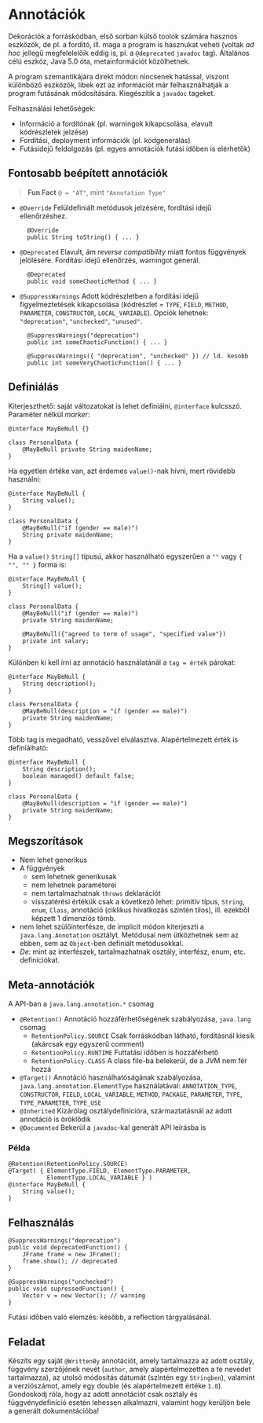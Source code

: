 # Annotációk #
Dekorációk a forráskódban, első sorban külső toolok számára hasznos eszközök, de
pl. a fordító, ill. maga a program is hasznukat veheti (voltak *ad hoc* jellegű
megfelelelőik eddig is, pl. a `@deprecated` `javadoc` tag). Általános célú
eszköz, Java 5.0 óta, metainformációt közölhetnek.

A program szemantikájára direkt módon nincsenek hatással, viszont különböző
eszközök, libek ezt az információt már felhasználhatják a program futásának
módosítására. Kiegészítik a `javadoc` tageket.

Felhasználási lehetőségek:

* Információ a fordítónak (pl. warningok kikapcsolása, elavult kódrészletek
  jelzése)
* Fordítási, deployment információk (pl. kódgenerálás)
* Futásidejű feldolgozás (pl. egyes annotációk futási időben is elérhetők)

## Fontosabb beépített annotációk ##

> **Fun Fact** `@ = "AT"`, mint `"Annotation Type"`

* `@Override` Felüldefiniált metódusok jelzésére, fordítási idejű ellenőrzéshez.

		@Override
		public String toString() { ... }

* `@Deprecated` Elavult, ám *reverse compatibility* miatt fontos függvények
jelölésére. Fordítási idejű ellenőrzés, warningot generál.

		@Deprecated
		public void someChaoticMethod { ... }

* `@SuppressWarnings` Adott kódrészletben a fordítási idejű figyelmeztetések
kikapcsolása (kódrészlet = `TYPE`, `FIELD`, `METHOD`, `PARAMETER`,
`CONSTRUCTOR`, `LOCAL_VARIABLE`). Opciók lehetnek: `"deprecation"`,
`"unchecked"`, `"unused"`.

		@SuppressWarnings("deprecation")
		public int someChaoticFunction() { ... }
		
		@SuppressWarnings({ "deprecation", "unchecked" }) // ld. kesobb
		public int someVeryChaoticFunction() { ... }

## Definiálás ##
Kiterjeszthető: saját változatokat is lehet definiálni, `@interface` kulcsszó.
Paraméter nélkül *marker*:

	@interface MayBeNull {}
	
	class PersonalData {
	    @MayBeNull private String maidenName;
	}

Ha egyetlen értéke van, azt érdemes `value()`-nak hívni, mert rövidebb
használni:

	@interface MayBeNull {
	    String value();
	}
	
	class PersonalData {
	    @MayBeNull("if (gender == male)")
	    String private maidenName;
	}

Ha a `value()` `String[]` típusú, akkor használható egyszerűen a `""` vagy
`{ "", "" }` forma is:

	@interface MayBeNull {
	    String[] value();
	}
	
	class PersonalData {
	    @MayBeNull("if (gender == male)")
	    private String maidenName;
	
	    @MayBeNull({"agreed to term of usage", "specified value"})
	    private int salary;
	}

Különben ki kell írni az annotáció használatánál a `tag = érték` párokat:

	@interface MayBeNull {
	    String description();
	}
	
	class PersonalData {
	    @MayBeNull(description = "if (gender == male)")
	    private String maidenName;
	}

Több tag is megadható, vesszővel elválasztva. Alapértelmezett érték is
definiálható:

	@interface MayBeNull {
	    String description();
	    boolean managed() default false;
	}
	
	class PersonalData {
	    @MayBeNull(description = "if (gender == male)")
	    private String maidenName;
	}

## Megszorítások ##

* Nem lehet generikus
* A függvények
	* sem lehetnek generikusak
	* nem lehetnek paraméterei
	* nem tartalmazhatnak `throws` deklarációt
	* visszatérési értékük csak a következő lehet: primitív típus, `String`,
	  `enum`, `Class`, annotáció (ciklikus hivatkozás szintén tilos), ill.
	  ezekből képzett 1 dimenziós tömb.
* nem lehet szülőinterfésze, de implicit módon kiterjeszti a
  `java.lang.Annotation` osztályt. Metódusai nem ütközhetnek sem az ebben, sem
  az `Object`-ben definiált metódusokkal.
* *De:* mint az interfészek, tartalmazhatnak osztály, interfész, enum, etc.
  definíciókat.

## Meta-annotációk ##
A API-ban a `java.lang.annotation.*` csomag
* `@Retention()` Annotáció hozzáférhetőségének szabályozása, `java.lang` csomag
	* `RetentionPolicy.SOURCE` Csak forráskódban látható, fordításnál kiesik
	  (akárcsak egy egyszerű comment)
	* `RetentionPolicy.RUNTIME` Futtatási időben is hozzáférhető
	* `RetentionPolicy.CLASS` A class file-ba belekerül, de a JVM nem fér hozzá
* `@Target()` Annotáció használhatóságának szabályozása,
  `java.lang.annotation.ElementType` használatával: `ANNOTATION_TYPE`,
  `CONSTRUCTOR`, `FIELD`, `LOCAL_VARIABLE`, `METHOD`, `PACKAGE`, `PARAMETER`,
  `TYPE`, `TYPE_PARAMETER`, `TYPE_USE`
* `@Inherited` Kizárólag osztálydefinícióra, származtatásnál az adott annotáció
  is öröklődik
* `@Documented` Bekerül a `javadoc`-kal generált API leírásba is

### Példa ###

	@Retention(RetentionPolicy.SOURCE)
	@Target( { ElementType.FIELD, ElementType.PARAMETER,
	           ElementType.LOCAL_VARIABLE } )
	@interface MayBeNull {
	    String value();
	}

## Felhasználás ##

	@SuppressWarnings("deprecation")
	public void deprecatedFunction() {
	    JFrame frame = new JFrame();
	    frame.show(); // deprecated
	}
	
	@SuppressWarnings("unchecked")
	public void supressedFunction() {
	    Vector v = new Vector(); // warning
	}

Futási időben való elemzés: később, a reflection tárgyalásánál.

## Feladat ##
Készíts egy saját `@WrittenBy` annotációt, amely tartalmazza az adott osztály,
függvény szerzőjének nevét (`author`, amely alapértelmezetten a te nevedet
tartalmazza), az utolsó módosítás dátumát (szintén egy `Stringben`), valamint a
verziószámot, amely egy double (és alapértelmezett értéke `1.0`). Gondoskodj
róla, hogy az adott annotációt csak osztály és függvénydefiníció esetén lehessen
alkalmazni, valamint hogy kerüljön bele a generált dokumentációba!
